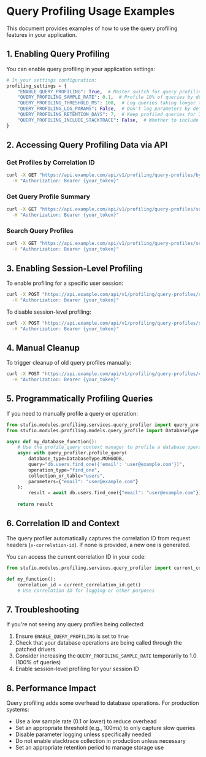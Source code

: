 # Query Profiling Usage Examples

This document provides examples of how to use the query profiling features in your application.

## 1. Enabling Query Profiling

You can enable query profiling in your application settings:

```python
# In your settings configuration:
profiling_settings = {
    "ENABLE_QUERY_PROFILING": True,  # Master switch for query profiling
    "QUERY_PROFILING_SAMPLE_RATE": 0.1,  # Profile 10% of queries by default
    "QUERY_PROFILING_THRESHOLD_MS": 100,  # Log queries taking longer than 100ms
    "QUERY_PROFILING_LOG_PARAMS": False,  # Don't log parameters by default (may contain sensitive data)
    "QUERY_PROFILING_RETENTION_DAYS": 7,  # Keep profiled queries for 7 days
    "QUERY_PROFILING_INCLUDE_STACKTRACE": False,  # Whether to include stacktrace info
}
```

## 2. Accessing Query Profiling Data via API

### Get Profiles by Correlation ID

```bash
curl -X GET "https://api.example.com/api/v1/profiling/query-profiles/by-correlation/{correlation_id}" \
  -H "Authorization: Bearer {your_token}"
```

### Get Query Profile Summary

```bash
curl -X GET "https://api.example.com/api/v1/profiling/query-profiles/summary/{correlation_id}" \
  -H "Authorization: Bearer {your_token}"
```

### Search Query Profiles

```bash
curl -X GET "https://api.example.com/api/v1/profiling/query-profiles/search?database_type=mongodb&is_slow=true" \
  -H "Authorization: Bearer {your_token}"
```

## 3. Enabling Session-Level Profiling

To enable profiling for a specific user session:

```bash
curl -X POST "https://api.example.com/api/v1/profiling/query-profiles/session/{session_id}/enable" \
  -H "Authorization: Bearer {your_token}"
```

To disable session-level profiling:

```bash
curl -X POST "https://api.example.com/api/v1/profiling/query-profiles/session/{session_id}/disable" \
  -H "Authorization: Bearer {your_token}"
```

## 4. Manual Cleanup

To trigger cleanup of old query profiles manually:

```bash
curl -X POST "https://api.example.com/api/v1/profiling/query-profiles/cleanup" \
  -H "Authorization: Bearer {your_token}"
```

## 5. Programmatically Profiling Queries

If you need to manually profile a query or operation:

```python
from stufio.modules.profiling.services.query_profiler import query_profiler
from stufio.modules.profiling.models.query_profile import DatabaseType

async def my_database_function():
    # Use the profile_query context manager to profile a database operation
    async with query_profiler.profile_query(
        database_type=DatabaseType.MONGODB,
        query="db.users.find_one({'email': 'user@example.com'})",
        operation_type="find_one",
        collection_or_table="users",
        parameters={"email": "user@example.com"}
    ):
        result = await db.users.find_one({"email": "user@example.com"})
    
    return result
```

## 6. Correlation ID and Context

The query profiler automatically captures the correlation ID from request headers (`x-correlation-id`). If none is provided, a new one is generated.

You can access the current correlation ID in your code:

```python
from stufio.modules.profiling.services.query_profiler import current_correlation_id

def my_function():
    correlation_id = current_correlation_id.get()
    # Use correlation ID for logging or other purposes
```

## 7. Troubleshooting

If you're not seeing any query profiles being collected:

1. Ensure `ENABLE_QUERY_PROFILING` is set to `True`
2. Check that your database operations are being called through the patched drivers
3. Consider increasing the `QUERY_PROFILING_SAMPLE_RATE` temporarily to 1.0 (100% of queries)
4. Enable session-level profiling for your session ID

## 8. Performance Impact

Query profiling adds some overhead to database operations. For production systems:

- Use a low sample rate (0.1 or lower) to reduce overhead
- Set an appropriate threshold (e.g., 100ms) to only capture slow queries
- Disable parameter logging unless specifically needed
- Do not enable stacktrace collection in production unless necessary
- Set an appropriate retention period to manage storage use